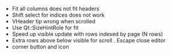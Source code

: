 + Fit all columns does not fit headers
+ Shift select for indices does not work
+ VHeader tip wrong when scrolled
+ Use Qt::SizeHintRole for fit
+ Speed up visible update with rows indexed by page (N rows)
+ Extra rows above below visible for scroll
. Escape close editor
+ corner button and icon
